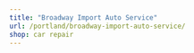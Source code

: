```yaml
---
title: "Broadway Import Auto Service"
url: /portland/broadway-import-auto-service/
shop: car repair
---
```

